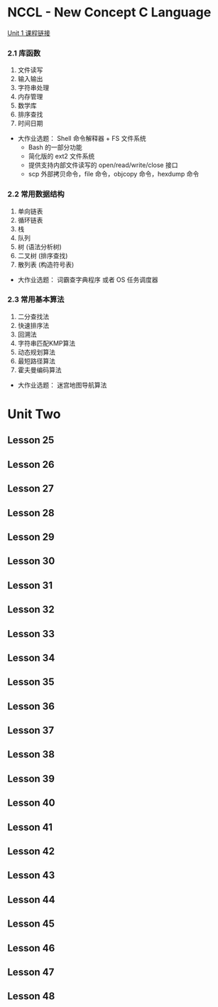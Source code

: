 NCCL - New Concept C Language
=============================

[Unit 1 课程链接](https://github.com/limingth/NCCL/edit/master/Unit-1/README.md)

### 2.1 库函数
1. 文件读写
2. 输入输出
3. 字符串处理
4. 内存管理
5. 数学库
6. 排序查找
7. 时间日期

* 大作业选题：  Shell 命令解释器 + FS 文件系统
  - Bash 的一部分功能
  - 简化版的 ext2 文件系统
  - 提供支持内部文件读写的 open/read/write/close 接口
  - scp 外部拷贝命令，file 命令，objcopy 命令，hexdump 命令

### 2.2 常用数据结构
1. 单向链表
2. 循环链表
3. 栈
4. 队列
5. 树 (语法分析树)
6. 二叉树 (排序查找)
7. 散列表 (构造符号表)

* 大作业选题： 词霸查字典程序 或者 OS 任务调度器


### 2.3 常用基本算法
1. 二分查找法
2. 快速排序法
3. 回溯法
4. 字符串匹配KMP算法
5. 动态规划算法
6. 最短路径算法
7. 霍夫曼编码算法


* 大作业选题： 迷宫地图导航算法

# Unit Two
## Lesson 25 
## Lesson 26 
## Lesson 27 
## Lesson 28 
## Lesson 29 
## Lesson 30 
## Lesson 31 
## Lesson 32 
## Lesson 33 
## Lesson 34 
## Lesson 35 
## Lesson 36 
## Lesson 37 
## Lesson 38 
## Lesson 39 
## Lesson 40 
## Lesson 41 
## Lesson 42 
## Lesson 43 
## Lesson 44 
## Lesson 45 
## Lesson 46 
## Lesson 47 
## Lesson 48 
